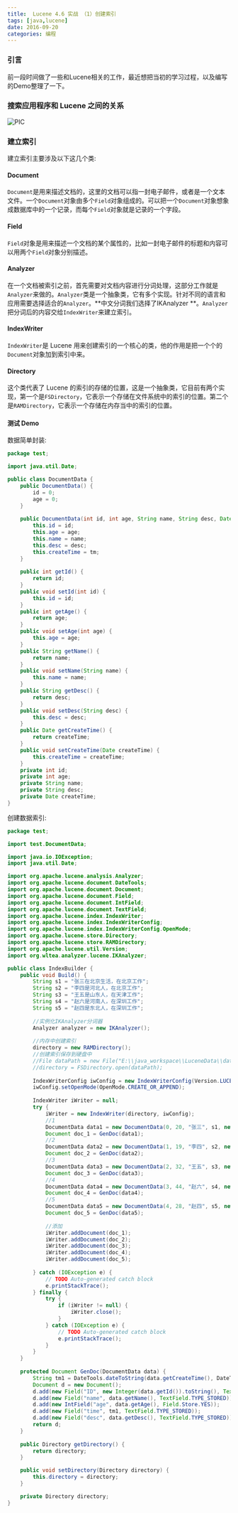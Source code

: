 ```yaml
---
title:  Lucene 4.6 实战 （1）创建索引
tags: [java,lucene]
date: 2016-09-20
categories: 编程
---
```


### 引言
前一段时间做了一些和Lucene相关的工作，最近想把当初的学习过程，以及编写的Demo整理了一下。

### 搜索应用程序和 Lucene 之间的关系
![PIC](https://www.ibm.com/developerworks/cn/java/j-lo-lucene1/fig001.jpg)

### 建立索引
建立索引主要涉及以下这几个类:
#### Document
`Document`是用来描述文档的，这里的文档可以指一封电子邮件，或者是一个文本文件。一个`Document`对象由多个`Field`对象组成的。可以把一个`Document`对象想象成数据库中的一个记录，而每个`Field`对象就是记录的一个字段。
#### Field
`Field`对象是用来描述一个文档的某个属性的，比如一封电子邮件的标题和内容可以用两个`Field`对象分别描述。
#### Analyzer
在一个文档被索引之前，首先需要对文档内容进行分词处理，这部分工作就是`Analyzer`来做的。`Analyzer`类是一个抽象类，它有多个实现。针对不同的语言和应用需要选择适合的`Analyzer`。**中文分词我们选择了IKAnalyzer **。`Analyzer`把分词后的内容交给`IndexWriter`来建立索引。
#### IndexWriter
`IndexWriter`是 Lucene 用来创建索引的一个核心的类，他的作用是把一个个的 `Document`对象加到索引中来。
#### Directory
这个类代表了 Lucene 的索引的存储的位置，这是一个抽象类，它目前有两个实现，第一个是`FSDirectory`，它表示一个存储在文件系统中的索引的位置。第二个是`RAMDirectory`，它表示一个存储在内存当中的索引的位置。

#### 测试 Demo
数据简单封装:
```java
package test;

import java.util.Date;

public class DocumentData {
	public DocumentData() {
		id = 0;
		age = 0;
	}
	
	public DocumentData(int id, int age, String name, String desc, Date tm) {
		this.id = id;
		this.age = age;
		this.name = name;
		this.desc = desc;
		this.createTime = tm;
	}
	
	public int getId() {
		return id;
	}
	public void setId(int id) {
		this.id = id;
	}
	public int getAge() {
		return age;
	}
	public void setAge(int age) {
		this.age = age;
	}
	public String getName() {
		return name;
	}
	public void setName(String name) {
		this.name = name;
	}
	public String getDesc() {
		return desc;
	}
	public void setDesc(String desc) {
		this.desc = desc;
	}
	public Date getCreateTime() {
		return createTime;
	}
	public void setCreateTime(Date createTime) {
		this.createTime = createTime;
	}
	private int id;
	private int age;
	private String name;
	private String desc;
	private Date createTime;
}

```

创建数据索引:
```java
package test;

import test.DocumentData;

import java.io.IOException;
import java.util.Date;

import org.apache.lucene.analysis.Analyzer;
import org.apache.lucene.document.DateTools;
import org.apache.lucene.document.Document;
import org.apache.lucene.document.Field;
import org.apache.lucene.document.IntField;
import org.apache.lucene.document.TextField;
import org.apache.lucene.index.IndexWriter;
import org.apache.lucene.index.IndexWriterConfig;
import org.apache.lucene.index.IndexWriterConfig.OpenMode;
import org.apache.lucene.store.Directory;
import org.apache.lucene.store.RAMDirectory;
import org.apache.lucene.util.Version;
import org.wltea.analyzer.lucene.IKAnalyzer;

public class IndexBuilder {
	public void Build() {
		String s1 = "张三在北京生活，在北京工作";
		String s2 = "李四是河北人，在北京工作";
		String s3 = "王五是山东人，在天津工作";
		String s4 = "赵六是河南人，在深圳工作";
		String s5 = "赵四是东北人，在深圳工作";
		
		//实例化IKAnalyzer分词器
		Analyzer analyzer = new IKAnalyzer();
		
		//内存中创建索引
		directory = new RAMDirectory();
		//创建索引保存到硬盘中
		//File dataPath = new File("E:\\java_workspace\\LuceneData\\data");
		//directory = FSDirectory.open(dataPath);
		
		IndexWriterConfig iwConfig = new IndexWriterConfig(Version.LUCENE_40, analyzer);
		iwConfig.setOpenMode(OpenMode.CREATE_OR_APPEND);
		
		IndexWriter iWriter = null;
		try {
			iWriter = new IndexWriter(directory, iwConfig);		
			//1
			DocumentData data1 = new DocumentData(0, 20, "张三", s1, new Date());
			Document doc_1 = GenDoc(data1);
			//2
			DocumentData data2 = new DocumentData(1, 19, "李四", s2, new Date());
			Document doc_2 = GenDoc(data2);
			//3
			DocumentData data3 = new DocumentData(2, 32, "王五", s3, new Date());
			Document doc_3 = GenDoc(data3);
			//4
			DocumentData data4 = new DocumentData(3, 44, "赵六", s4, new Date());
			Document doc_4 = GenDoc(data4);
			//5
			DocumentData data5 = new DocumentData(4, 28, "赵四", s5, new Date());
			Document doc_5 = GenDoc(data5);
			
			//添加
			iWriter.addDocument(doc_1);
			iWriter.addDocument(doc_2);
			iWriter.addDocument(doc_3);
			iWriter.addDocument(doc_4);
			iWriter.addDocument(doc_5);
			
		} catch (IOException e) {
			// TODO Auto-generated catch block
			e.printStackTrace();
		} finally {
			try {
				if (iWriter != null) {
					iWriter.close();	
				}				
			} catch (IOException e) {
				// TODO Auto-generated catch block
				e.printStackTrace();
			}
		}
	}
	
	protected Document GenDoc(DocumentData data) {		
		String tm1 = DateTools.dateToString(data.getCreateTime(), DateTools.Resolution.MILLISECOND);	
		Document d = new Document();
		d.add(new Field("ID", new Integer(data.getId()).toString(), TextField.TYPE_STORED));
		d.add(new Field("name", data.getName(), TextField.TYPE_STORED));			
		d.add(new IntField("age", data.getAge(), Field.Store.YES));		
		d.add(new Field("time", tm1, TextField.TYPE_STORED));
		d.add(new Field("desc", data.getDesc(), TextField.TYPE_STORED));
		return d;
	}
	
	public Directory getDirectory() {
		return directory;
	}

	public void setDirectory(Directory directory) {
		this.directory = directory;
	}

	private Directory directory;
}
```
